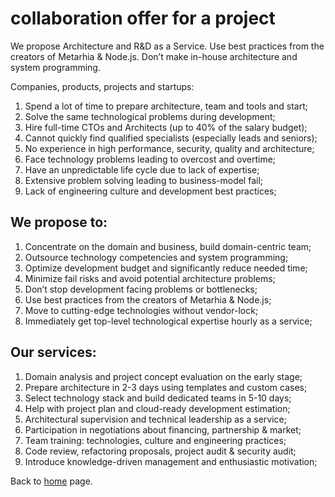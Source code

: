 # collaboration offer for a project

We propose Architecture and R&D as a Service. Use best practices from the
creators of Metarhia & Node.js. Don’t make in-house architecture and system
programming.

Companies, products, projects and startups:

1. Spend a lot of time to prepare architecture, team and tools and start;
2. Solve the same technological problems during development;
3. Hire full-time CTOs and Architects (up to 40% of the salary budget);
4. Сannot quickly find qualified specialists (especially leads and seniors);
5. No experience in high performance, security, quality and architecture;
6. Face technology problems leading to overcost and overtime;
7. Have an unpredictable life cycle due to lack of expertise;
8. Extensive problem solving leading to business-model fail;
9. Lack of engineering culture and development best practices;

## We propose to:

1. Concentrate on the domain and business, build domain-centric team;
2. Outsource technology competencies and system programming;
3. Optimize development budget and significantly reduce needed time;
4. Minimize fail risks and avoid potential architecture problems;
5. Don’t stop development facing problems or bottlenecks;
6. Use best practices from the creators of Metarhia & Node.js;
7. Move to cutting-edge technologies without vendor-lock;
8. Immediately get top-level technological expertise hourly as a service;

## Our services:

1. Domain analysis and project concept evaluation on the early stage;
2. Prepare architecture in 2-3 days using templates and custom cases;
3. Select technology stack and build dedicated teams in 5-10 days;
4. Help with project plan and cloud-ready development estimation;
5. Architectural supervision and technical leadership as a service;
6. Participation in negotiations about financing, partnership & market;
7. Team training: technologies, culture and engineering practices;
8. Code review, refactoring proposals, project audit & security audit;
9. Introduce knowledge-driven management and enthusiastic motivation;

Back to [home](home.md) page.
